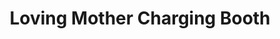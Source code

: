 ---
title: "Loving Mother Charging Booth"
url: /ganta/loving-mother-charging-booth/
shop: electronics
---